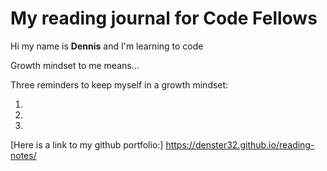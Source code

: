 # My reading journal for Code Fellows

Hi my name is **Dennis** and I'm learning to code

Growth mindset to me means...

Three reminders to keep myself in a growth mindset:

1.  
2.  
3.  



[Here is a link to my github portfolio:]  https://denster32.github.io/reading-notes/
